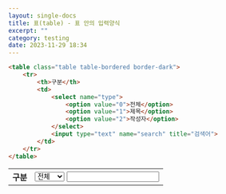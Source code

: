 ```yaml
---
layout: single-docs
title: 표(table) - 표 안의 입력양식
excerpt: ""
category: testing
date: 2023-11-29 18:34
---
```


```html
<table class="table table-bordered border-dark">
	<tr>
		<th>구분</th>
		<td>
			<select name="type">
				<option value="0">전체</option>
				<option value="1">제목</option>
				<option value="2">작성자</option>
			</select>
			<input type="text" name="search" title="검색어">
		</td>
	</tr>
</table>
```

<table class="table table-bordered border-dark">
	<tr>
		<th>구분</th>
		<td>
			<select name="type">
				<option value="0">전체</option>
				<option value="1">제목</option>
				<option value="2">작성자</option>
			</select>
			<input type="text" name="search" title="검색어">
		</td>
	</tr>
</table>
